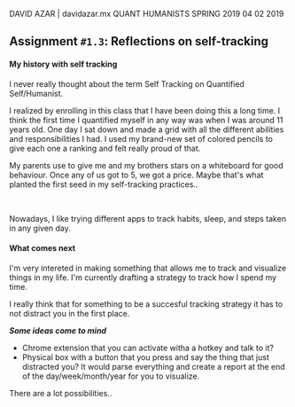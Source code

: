 DAVID AZAR | davidazar.mx
QUANT HUMANISTS
SPRING 2019 
04 02 2019

## Assignment `#1.3`: Reflections on self-tracking

#### My history with self tracking
I never really thought about the term Self Tracking on Quantified Self/Humanist.

I realized by enrolling in this class that I have been doing this a long time. I think the first time I quantified myself in any way was when I was around 11 years old. One day I sat down and made a grid with all the different abilities and responsibilities I had. I used my brand-new set of colored pencils to give each one a ranking and felt really proud of that.


My parents use to give me and my brothers stars on a whiteboard for good behaviour. Once any of us got to 5, we got a price. Maybe that's what planted the first seed in my self-tracking practices..

<br>

Nowadays, I like trying different apps to track habits, sleep, and steps taken in any given day.

#### What comes next

I'm very intereted in making something that allows me to track and visualize things in my life. I'm currently drafting a strategy to track how I spend my time. 

I really think that for something to be a succesful tracking strategy it has to not distract you in the first place. 

_**Some ideas come to mind**_
* Chrome extension that you can activate witha a hotkey and talk to it?
* Physical box with a button that you press and say the thing that just distracted you? It would parse everything and create a report at the end of the day/week/month/year for you to visualize.


There are a lot possibilities..



 

